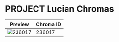 # PROJECT Lucian Chromas

| Preview | Chroma ID |
|---------|-----------|
| ![236017](https://raw.communitydragon.org/latest/plugins/rcp-be-lol-game-data/global/default/v1/champion-chroma-images/236/236017.png) | 236017 |